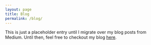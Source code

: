 ```yaml
---
layout: page
title: Blog
permalink: /blog/
---
```


This is just a placeholder entry until I migrate over my blog posts from Medium. Until then, feel free to checkout my blog [here][medium-blog].

[medium-blog]: https://medium.com/@wkhearn
